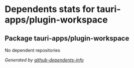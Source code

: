 # Dependents stats for tauri-apps/plugin-workspace

## Package tauri-apps/plugin-workspace

No dependent repositories

_Generated by [github-dependents-info](https://github.com/nvuillam/github-dependents-info)_